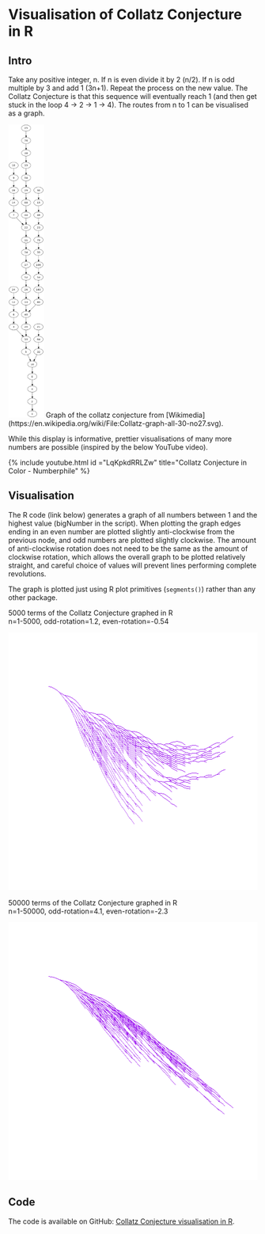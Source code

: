 # Visualisation of Collatz Conjecture in R

## Intro

Take any positive integer, n. If n is even divide it by 2 (n/2). If n is odd multiple by 3 and add 1 (3n+1). Repeat the process on the new value. The Collatz Conjecture is that this sequence will eventually reach 1 (and then get stuck in the loop 4 -> 2 -> 1 -> 4). The routes from n to 1 can be visualised as a graph.

<img src="/imgs/collatz-graph.png" alt="Graph of Collatz COnjecture" height="593" width="72"/>
Graph of the collatz conjecture from [Wikimedia](https://en.wikipedia.org/wiki/File:Collatz-graph-all-30-no27.svg).

While this display is informative, prettier visualisations of many more numbers are possible (inspired by the below YouTube video).

{% include youtube.html id ="LqKpkdRRLZw" title="Collatz Conjecture in Color - Numberphile" %}

## Visualisation

The R code (link below) generates a graph of all numbers between 1 and the highest value (bigNumber in the script). When plotting the graph edges ending in an even number are plotted slightly anti-clockwise from the previous node, and odd numbers are plotted slightly clockwise. The amount of anti-clockwise rotation does not need to be the same as the amount of clockwise rotation, which allows the overall graph to be plotted relatively straight, and careful choice of values will prevent lines performing complete revolutions.

The graph is plotted just using R plot primitives (`segments()`) rather than any other package.

5000 terms of the Collatz Conjecture graphed in R  
n=1-5000, odd-rotation=1.2, even-rotation=-0.54

<img src="/imgs/collatz1.png" alt="Graph of Collatz COnjecture in R 1" width="743" height="521" />


50000 terms of the Collatz Conjecture graphed in R  
n=1-50000, odd-rotation=4.1, even-rotation=-2.3

<img src="/imgs/collatz2.png" alt="Graph of Collatz COnjecture in R 2" width="743" height="521" />

## Code

The code is available on GitHub: [Collatz Conjecture visualisation in R](https://github.com/edwbaker/collatz).
